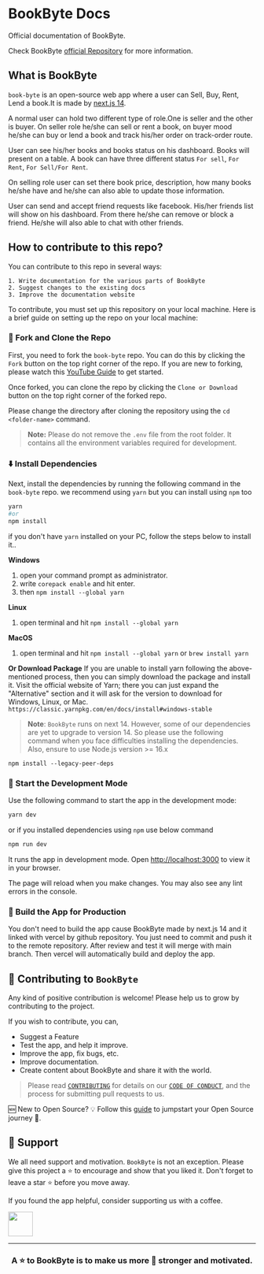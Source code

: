 # BookByte Docs

Official documentation of BookByte. 

Check BookByte [official Repository](https://github.com/Book-Byte/book-byte) for more information.

## What is BookByte

`book-byte` is an open-source web app where a user can Sell, Buy, Rent, Lend a book.It is made by [next.js 14](https://nextjs.org).

 A normal user can hold two different type of role.One is seller and the other is buyer. On seller role he/she can sell or rent a book, on buyer mood he/she can buy or lend a book and track his/her order on track-order route. 
 
 User can see his/her books and books status on his dashboard. Books will present on a table. A book can have three different status `For sell`, `For Rent`, `For Sell/For Rent`. 
 
 On selling role user can set there book price, description, how many books he/she have and he/she can also able to update those information. 
 
 User can send and accept friend requests like facebook. His/her friends list will show on his dashboard. From there he/she can remove or block a friend. He/she will also able to chat with other friends.  


## How to contribute to this repo?

You can contribute to this repo in several ways:

    1. Write documentation for the various parts of BookByte
    2. Suggest changes to the existing docs
    3. Improve the documentation website

To contribute, you must set up this repository on your local machine. Here is a brief guide on setting up the repo on your local machine:

### 🍴 Fork and Clone the Repo

First, you need to fork the `book-byte` repo. You can do this by clicking the `Fork` button on the top right corner of the repo. If you are new to forking, please watch this [YouTube Guide](https://www.youtube.com/watch?v=h8suY-Osn8Q) to get started.

Once forked, you can clone the repo by clicking the `Clone or Download` button on the top right corner of the forked repo.

Please change the directory after cloning the repository using the `cd <folder-name>` command.

> **Note:** Please do not remove the `.env` file from the root folder. It contains all the environment variables required for development.

### ⬇️ Install Dependencies

Next, install the dependencies by running the following command in the `book-byte` repo. we recommend using `yarn` but you can install using `npm` too

```bash
yarn
#or
npm install
```

if you don't have `yarn` installed on your PC, follow the steps below to install it..

**Windows**
1. open your command prompt as administrator.
2. write `corepack enable` and hit enter.
3. then `npm install --global yarn`

**Linux**
1. open terminal and hit `npm install --global yarn`

**MacOS**
1. open terminal and hit `npm install --global yarn`
or
`brew install yarn`

**Or Download Package**
If you are unable to install yarn following the above-mentioned process, then you can simply download the package and install it. Visit the official website of Yarn; there you can just expand the "Alternative" section and it will ask for the version to download for Windows, Linux, or Mac.
`https://classic.yarnpkg.com/en/docs/install#windows-stable`


> **Note**: `BookByte` runs on next 14. However, some of our dependencies are yet to upgrade to version 14. So please use the following command when you face difficulties installing the dependencies. Also, ensure to use Node.js version >= 16.x

```
npm install --legacy-peer-deps
```

### 🦄 Start the Development Mode

Use the following command to start the app in the development mode:

```bash
yarn dev
```
or if you installed dependencies using ``npm`` use below command

``` bash
npm run dev
```

It runs the app in development mode. Open [http://localhost:3000](http://localhost:3000) to view it in your browser.

The page will reload when you make changes. You may also see any lint errors in the console.

### 🧱 Build the App for Production

You don't need to build the app cause BookByte made by next.js 14 and it linked with vercel by github repository. You just need to commit and push it to the remote repository. After review and test it will merge with main branch. Then vercel will automatically build and deploy the app.

## 🤝 Contributing to `BookByte`

Any kind of positive contribution is welcome! Please help us to grow by contributing to the project.

If you wish to contribute, you can,

- Suggest a Feature
- Test the app, and help it improve.
- Improve the app, fix bugs, etc.
- Improve documentation.
- Create content about BookByte and share it with the world.

> Please read [`CONTRIBUTING`](CONTRIBUTING.md) for details on our [`CODE OF CONDUCT`](CODE_OF_CONDUCT.md), and the process for submitting pull requests to us.

🆕 New to Open Source? 💡 Follow this [guide](https://opensource.guide/how-to-contribute/) to jumpstart your Open Source journey 🚀.

## 🙏 Support

We all need support and motivation. `BookByte` is not an exception. Please give this project a ⭐️ to encourage and show that you liked it. Don't forget to leave a star ⭐️ before you move away.

If you found the app helpful, consider supporting us with a coffee.

<a href="https://www.buymeacoffee.com/greenroots">
    <img src="https://cdn.buymeacoffee.com/buttons/v2/default-yellow.png" height="50px">
</a>

---

<h3 align="center">
A ⭐️ to <b>BookByte</b> is to make us more 💪 stronger and motivated.
</h3>

